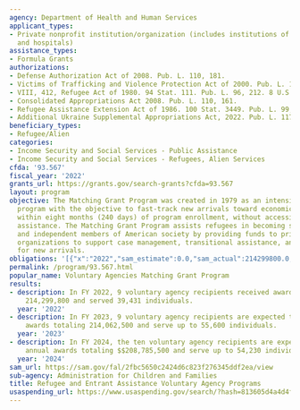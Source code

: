 ```yaml
---
agency: Department of Health and Human Services
applicant_types:
- Private nonprofit institution/organization (includes institutions of higher education
  and hospitals)
assistance_types:
- Formula Grants
authorizations:
- Defense Authorization Act of 2008. Pub. L. 110, 181.
- Victims of Trafficking and Violence Protection Act of 2000. Pub. L. 106, 386.
- VIII, 412, Refugee Act of 1980. 94 Stat. 111. Pub. L. 96, 212. 8 U.S.C. &sect; 1522(c)(1)(A).
- Consolidated Appropriations Act 2008. Pub. L. 110, 161.
- Refugee Assistance Extension Act of 1986. 100 Stat. 3449. Pub. L. 99, 605.
- Additional Ukraine Supplemental Appropriations Act, 2022. Pub. L. 117, 128.
beneficiary_types:
- Refugee/Alien
categories:
- Income Security and Social Services - Public Assistance
- Income Security and Social Services - Refugees, Alien Services
cfda: '93.567'
fiscal_year: '2022'
grants_url: https://grants.gov/search-grants?cfda=93.567
layout: program
objective: The Matching Grant Program was created in 1979 as an intensive case management
  program with the objective to fast-track new arrivals toward economic self-sufficiency
  within eight months (240 days) of program enrollment, without accessing public cash
  assistance. The Matching Grant Program assists refugees in becoming self-supporting
  and independent members of American society by providing funds to private nonprofit
  organizations to support case management, transitional assistance, and social services
  for new arrivals.
obligations: '[{"x":"2022","sam_estimate":0.0,"sam_actual":214299800.0,"usa_spending_actual":212000558.54},{"x":"2023","sam_estimate":214062500.0,"sam_actual":0.0,"usa_spending_actual":173445947.38},{"x":"2024","sam_estimate":208785500.0,"sam_actual":0.0,"usa_spending_actual":0.0}]'
permalink: /program/93.567.html
popular_name: Voluntary Agencies Matching Grant Program
results:
- description: In FY 2022, 9 voluntary agency recipients received awards totaling
    214,299,800 and served 39,431 individuals.
  year: '2022'
- description: In FY 2023, 9 voluntary agency recipients are expected to receive annual
    awards totaling 214,062,500 and serve up to 55,600 individuals.
  year: '2023'
- description: In FY 2024, the ten voluntary agency recipients are expected to receive
    annual awards totaling $$208,785,500 and serve up to 54,230 individuals.
  year: '2024'
sam_url: https://sam.gov/fal/2fbc5650c2424d6c823f276345ddf2ea/view
sub-agency: Administration for Children and Families
title: Refugee and Entrant Assistance Voluntary Agency Programs
usaspending_url: https://www.usaspending.gov/search/?hash=813605d4a4d4f9a5e40ac2dbc4036d69
---
```

